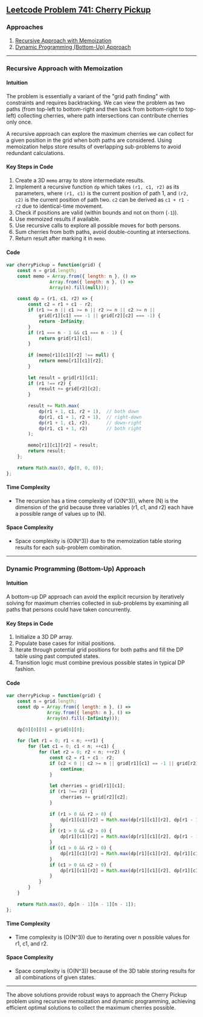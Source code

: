 ## [Leetcode Problem 741: Cherry Pickup](https://leetcode.com/problems/cherry-pickup/)

### Approaches

1. [Recursive Approach with Memoization](#recursive-approach-with-memoization)
2. [Dynamic Programming (Bottom-Up) Approach](#dynamic-programming-bottom-up-approach)

---

### Recursive Approach with Memoization

#### Intuition

The problem is essentially a variant of the "grid path finding" with constraints and requires backtracking. We can view the problem as two paths (from top-left to bottom-right and then back from bottom-right to top-left) collecting cherries, where path intersections can contribute cherries only once.

A recursive approach can explore the maximum cherries we can collect for a given position in the grid when both paths are considered. Using memoization helps store results of overlapping sub-problems to avoid redundant calculations.

#### Key Steps in Code

1. Create a 3D `memo` array to store intermediate results.
2. Implement a recursive function `dp` which takes `(r1, c1, r2)` as its parameters, where `(r1, c1)` is the current position of path 1, and `(r2, c2)` is the current position of path two. `c2` can be derived as `c1 + r1 - r2` due to identical-time movement.
3. Check if positions are valid (within bounds and not on thorn (`-1`)).
4. Use memoized results if available.
5. Use recursive calls to explore all possible moves for both persons.
6. Sum cherries from both paths, avoid double-counting at intersections.
7. Return result after marking it in `memo`.

#### Code

```javascript
var cherryPickup = function(grid) {
    const n = grid.length;
    const memo = Array.from({ length: n }, () => 
                Array.from({ length: n }, () => 
                Array(n).fill(null)));
    
    const dp = (r1, c1, r2) => {
        const c2 = r1 + c1 - r2;
        if (r1 >= n || c1 >= n || r2 >= n || c2 >= n || 
            grid[r1][c1] === -1 || grid[r2][c2] === -1) {
            return -Infinity;
        }
        if (r1 === n - 1 && c1 === n - 1) {
            return grid[r1][c1];
        }
        
        if (memo[r1][c1][r2] !== null) {
            return memo[r1][c1][r2];
        }
        
        let result = grid[r1][c1];
        if (r1 !== r2) {
            result += grid[r2][c2];
        }
        
        result += Math.max(
            dp(r1 + 1, c1, r2 + 1),  // both down
            dp(r1, c1 + 1, r2 + 1),  // right-down
            dp(r1 + 1, c1, r2),      // down-right
            dp(r1, c1 + 1, r2)       // both right
        );
        
        memo[r1][c1][r2] = result;
        return result;
    };
    
    return Math.max(0, dp(0, 0, 0));
};
```

#### Time Complexity

- The recursion has a time complexity of \(O(N^3)\), where \(N\) is the dimension of the grid because three variables (r1, c1, and r2) each have a possible range of values up to \(N\).

#### Space Complexity

- Space complexity is \(O(N^3)\) due to the memoization table storing results for each sub-problem combination.

---

### Dynamic Programming (Bottom-Up) Approach

#### Intuition

A bottom-up DP approach can avoid the explicit recursion by iteratively solving for maximum cherries collected in sub-problems by examining all paths that persons could have taken concurrently.

#### Key Steps in Code

1. Initialize a 3D DP array.
2. Populate base cases for initial positions.
3. Iterate through potential grid positions for both paths and fill the DP table using past computed states.
4. Transition logic must combine previous possible states in typical DP fashion.

#### Code

```javascript
var cherryPickup = function(grid) {
    const n = grid.length;
    const dp = Array.from({ length: n }, () => 
               Array.from({ length: n }, () => 
               Array(n).fill(-Infinity)));
    
    dp[0][0][0] = grid[0][0];
    
    for (let r1 = 0; r1 < n; ++r1) {
        for (let c1 = 0; c1 < n; ++c1) {
            for (let r2 = 0; r2 < n; ++r2) {
                const c2 = r1 + c1 - r2;
                if (c2 < 0 || c2 >= n || grid[r1][c1] == -1 || grid[r2][c2] == -1) {
                    continue;
                }
                
                let cherries = grid[r1][c1];
                if (r1 !== r2) {
                    cherries += grid[r2][c2];
                }
                
                if (r1 > 0 && r2 > 0) {
                    dp[r1][c1][r2] = Math.max(dp[r1][c1][r2], dp[r1 - 1][c1][r2 - 1] + cherries);
                }
                if (r1 > 0 && c2 > 0) {
                    dp[r1][c1][r2] = Math.max(dp[r1][c1][r2], dp[r1 - 1][c1][r2] + cherries);
                }
                if (c1 > 0 && r2 > 0) {
                    dp[r1][c1][r2] = Math.max(dp[r1][c1][r2], dp[r1][c1 - 1][r2 - 1] + cherries);
                }
                if (c1 > 0 && c2 > 0) {
                    dp[r1][c1][r2] = Math.max(dp[r1][c1][r2], dp[r1][c1 - 1][r2] + cherries);
                }
            }
        }
    }
    
    return Math.max(0, dp[n - 1][n - 1][n - 1]);
};
```

#### Time Complexity

- Time complexity is \(O(N^3)\) due to iterating over n possible values for r1, c1, and r2.

#### Space Complexity

- Space complexity is \(O(N^3)\) because of the 3D table storing results for all combinations of given states.

---

The above solutions provide robust ways to approach the Cherry Pickup problem using recursive memoization and dynamic programming, achieving efficient optimal solutions to collect the maximum cherries possible.

